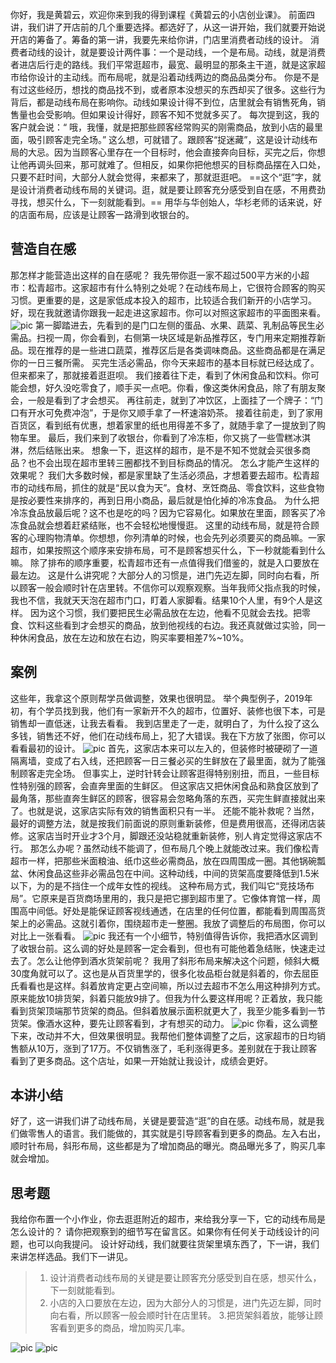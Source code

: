 你好，我是黄碧云，欢迎你来到我的得到课程《黄碧云的小店创业课》。
前面四讲，我们讲了开店前的几个重要选择。都选好了，从这一讲开始，我们就要开始说开店的筹备了。筹备的第一讲，我要先来给你讲，门店里消费者动线的设计。
消费者动线的设计，就是要设计两件事：一个是动线，一个是布局。动线，就是消费者进店后行走的路线。我们平常逛超市，最宽、最明显的那条主干道，就是这家超市给你设计的主动线。而布局呢，就是沿着动线两边的商品品类分布。
你是不是有过这些经历，想找的商品找不到，或者原本没想买的东西却买了很多。这些行为背后，都是动线布局在影响你。动线如果设计得不到位，店里就会有销售死角，销售量也会受影响。但如果设计得好，顾客不知不觉就多买了。
每次提到这，我的客户就会说：“ 哦，我懂，就是把那些顾客经常购买的刚需商品，放到小店的最里面，吸引顾客走完全场。”
这么想，可就错了。跟顾客“捉迷藏”，这是设计动线布局的大忌。因为当顾客心里存在一个目标时，他会直接奔向目标，买完之后，你想让他再调头回来，那可就难了。但相反，如果你把他想买的目标商品摆在入口处，只要不赶时间，大部分人就会觉得，来都来了，那就逛逛吧。
 ==这个“逛”字，就是设计消费者动线布局的关键词。逛，就是要让顾客充分感受到自在感，不用费劲寻找，想买什么，下一刻就能看到。== 
用华与华创始人，华杉老师的话来说，好的店面布局，应该是让顾客一路滑到收银台的。
## 营造自在感
那怎样才能营造出这样的自在感呢？
我先带你逛一家不超过500平方米的小超市：松青超市。这家超市有什么特别之处呢？在动线布局上，它很符合顾客的购买习惯。更重要的是，这是家低成本投入的超市，比较适合我们新开的小店学习。
好，现在我就邀请你跟我一起走进这家超市。你可以对照这家超市的平面图来看。
![pic](https://piccdn3.umiwi.com/img/202006/07/202006071152415774169927.jpg)
第一脚踏进去，先看到的是门口左侧的蛋品、水果、蔬菜、乳制品等民生必需品。扫视一周，你会看到，右侧第一块区域是新品推荐区，专门用来定期推荐新品。现在推荐的是一些进口蔬菜，推荐区后是各类调味商品。这些商品都是在满足你的一日三餐所需。
买完生活必需品，你今天来超市的基本目标就已经达成了。但来都来了，那就接着逛逛呗。
我们接着往下走，看到了休闲食品和饮料。你可能会想，好久没吃零食了，顺手买一点吧。你看，像这类休闲食品，除了有朋友聚会，一般是看到了才会想买。
再往前走，就到了冲饮区，上面挂了一个牌子：“门口有开水可免费冲泡”，于是你又顺手拿了一杯速溶奶茶。
接着往前走，到了家用百货区，看到纸有优惠，想着家里的纸也用得差不多了，就随手拿了一提放到了购物车里。
最后，我们来到了收银台，你看到了冷冻柜，你又挑了一些雪糕冰淇淋，然后结账出来。
想象一下，逛这样的超市，是不是不知不觉就会买很多商品？也不会出现在超市里转三圈都找不到目标商品的情况。
怎么才能产生这样的效果呢？
我们大多数时候，都是家里缺了生活必须品，才想着要去超市。松青超市的动线布局，抓住的就是“民以食为天”。食材、烹饪商品、零食饮料，这些食物是按必要性来排序的，再到日用小商品，最后就是怕化掉的冷冻食品。
为什么把冷冻食品放最后呢？这不也是吃的吗？因为它容易化。如果放在里面，顾客买了冷冻食品就会想着赶紧结账，也不会轻松地慢慢逛。
这里的动线布局，就是符合顾客的心理购物清单。你想想，你列清单的时候，也会先列必须要买的商品嘛。一家超市，如果按照这个顺序来安排布局，可不是顾客想买什么，下一秒就能看到什么嘛。
除了排布的顺序重要，松青超市还有一点值得我们借鉴的，就是入口要放在最左边。
这是什么讲究呢？大部分人的习惯是，进门先迈左脚，同时向右看，所以顾客一般会顺时针在店里转。不信你可以观察观察。当年我师父指点我的时候，我也不信，我就天天泡在超市门口，盯着人家脚看。结果10个人里，有9个人是这样。
因为这个习惯，我们要把民生必需品放在左边，他看不见就会去找。把零食、饮料这些看到才会想买的商品，放到他视线的右边。我还真就做过实验，同一种休闲食品，放在左边和放在右边，购买率要相差7%~10%。
## 案例
这些年，我拿这个原则帮学员做调整，效果也很明显。
举个典型例子，2019年初，有个学员找到我，他们有一家新开不久的超市，位置好、装修也很下本，可是销售却一直低迷，让我去看看。 
我到店里走了一走，就明白了，为什么投了这么多钱，销售还不好，他们在动线布局上，犯了大错误。我在下方放了张图，你可以看看最初的设计。
![pic](https://piccdn3.umiwi.com/img/202006/07/202006071156341934597369.jpg)
首先，这家店本来可以左入的，但装修时被硬砌了一道隔离墙，变成了右入线，还把顾客一日三餐必买的生鲜放在了最里面，就为了能强制顾客走完全场。
但事实上，逆时针转会让顾客逛得特别别扭，而且，一些目标性特别强的顾客，会直奔里面的生鲜区。
但这家店又把休闲食品和熟食区放到了最角落，那些直奔生鲜区的顾客，很容易会忽略角落的东西，买完生鲜直接就出来了。也就是说，这家店实际有效的销售面积只有一半。
还能不能补救呢？当然，最好的调整方法，就是按我们前面说的原则重新装修，但是费用很高，还得闭店装修。这家店当时开业才3个月，脚跟还没站稳就重新装修，别人肯定觉得这家店不行。
那怎么办呢？虽然动线不能调了，但布局几个晚上就能改过来。我们像松青超市一样，把那些米面粮油、纸巾这些必需商品，放在四周围成一圈。其他锅碗瓢盆、休闲食品这些非必需品包在中间。这种动线，中间的货架高度要降低到1.5米以下，为的是不挡住一个成年女性的视线。
这种布局方式，我们叫它“竞技场布局”。它原来是百货商场里用的，我只是把它挪到超市里了。它像体育馆一样，周围高中间低。好处是能保证顾客视线通透，在店里的任何位置，都能看到周围高货架上的必需品。这就引着你，围绕超市走一整圈。我放了调整后的布局图，你可以对比上一张看看。
![pic](https://piccdn3.umiwi.com/img/202006/07/202006071157559534449426.jpg)
我还有一个小细节，特别值得告诉你，我把酒水区调到了收银台前。这么调的好处是顾客一定会看到，但也有可能他着急结账，快速走过去了。怎么让他停到酒水货架前呢？
我用了斜形布局来解决这个问题，倾斜大概30度角就可以了。这也是从百货里学的，很多化妆品柜台就是斜着的，你去屈臣氏看看也是这样。斜着放肯定更占空间嘛，所以过去超市不怎么用这种排列方式。原来能放10排货架，斜着只能放9排了。但我为什么要这样用呢？正着放，我只能看到货架顶端那节货架的商品。但斜着放展示面积就更大了，我至少能多看到一节货架。像酒水这种，要先让顾客看到，才有想买的动力。
![pic](https://piccdn3.umiwi.com/img/202006/07/202006071200485366497731.png)
你看，这么调整下来，改动并不大，但效果很明显。我帮他们整体调整了之后，这家超市的日均销售额从10万，涨到了17万。不仅销售涨了，毛利涨得更多。差别就在于我让顾客看到了更多商品。这个店址，如果一开始就让我设计，成绩会更好。
## 本讲小结
好了，这一讲我们讲了动线布局，关键是要营造“逛”的自在感。动线布局，就是我们做零售人的语言。我们能做的，其实就是引导顾客看到更多的商品。左入右出，顺时针布局，斜形布局，这些都是为了增加商品的曝光。商品曝光多了，购买几率就会增加。
## 思考题
我给你布置一个小作业，你去逛逛附近的超市，来给我分享一下，它的动线布局是怎么设计的？
请你把观察到的细节写在留言区。如果你有任何关于动线设计的问题，也可以向我提问。
设计好动线，我们就要往货架里填东西了，下一讲，我们来讲怎样选品。我们下一讲见。
> 1. 设计消费者动线布局的关键是要让顾客充分感受到自在感，想买什么，下一刻就能看到。
> 2. 小店的入口要放在左边，因为大部分人的习惯是，进门先迈左脚，同时向右看，所以顾客一般会顺时针在店里转。
> 3.把货架斜着放，能够让顾客看到更多的商品，增加购买几率。

![pic](https://piccdn3.umiwi.com/img/202006/26/202006261604106977394859.jpg)
![pic](https://piccdn3.umiwi.com/img/202006/08/202006082251562545158954.jpg)
